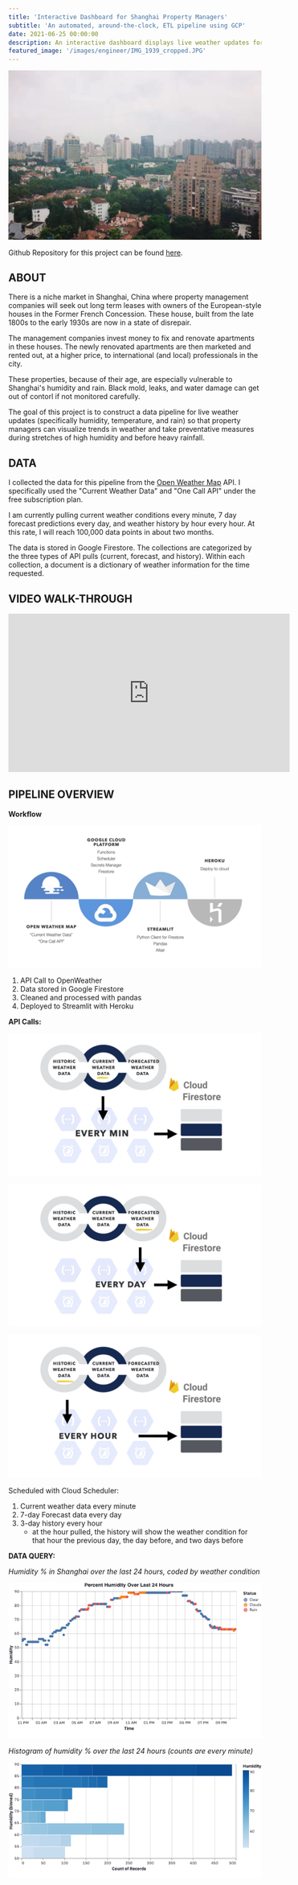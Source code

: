 ```yaml
---
title: 'Interactive Dashboard for Shanghai Property Managers'
subtitle: 'An automated, around-the-clock, ETL pipeline using GCP'
date: 2021-06-25 00:00:00
description: An interactive dashboard displays live weather updates for Shanghai Property Managers who wish to take preventative measures against mold and water damage.
featured_image: '/images/engineer/IMG_1939_cropped.JPG'
---
```


![IMAGE](/images/engineer/IMG_1939_cropped.JPG)

Github Repository for this project can be found [here](https://github.com/lescardone/data-engineering-project).

## ABOUT
There is a niche market in Shanghai, China where property management companies will seek out long term leases with owners of the European-style houses in the Former French Concession. These house, built from the late 1800s to the early 1930s are now in a state of disrepair. 

The management companies invest money to fix and renovate apartments in these houses. The newly renovated apartments are then marketed and rented out, at a higher price, to international (and local) professionals in the city. 

These properties, because of their age, are especially vulnerable to Shanghai's humidity and rain. Black mold, leaks, and water damage can get out of contorl if not monitored carefully.

The goal of this project is to construct a data pipeline for live weather updates (specifically humidity, temperature, and rain) so that property managers can visualize trends in weather and take preventative measures during stretches of high humidity and before heavy rainfall.

## DATA

I collected the data for this pipeline from the [Open Weather Map](https://openweathermap.org/api) API. I specifically used the "Current Weather Data" and "One Call API" under the free subscription plan.

I am currently pulling current weather conditions every minute, 7 day forecast predictions every day, and weather history by hour every hour. At this rate, I will reach 100,000 data points in about two months.

The data is stored in Google Firestore. The collections are categorized by the three types of API pulls (current, forecast, and history). Within each collection, a document is a dictionary of weather information for the time requested.


## VIDEO WALK-THROUGH
<iframe width="560" height="315" src="https://www.youtube-nocookie.com/embed/d_o5yMKhue0" title="YouTube video player" frameborder="0" allow="accelerometer; autoplay; clipboard-write; encrypted-media; gyroscope; picture-in-picture" allowfullscreen></iframe>



## PIPELINE OVERVIEW

**Workflow**

![image](/images/engineer/workflow_1.jpeg)
   
1. API Call to OpenWeather
2. Data stored in Google Firestore
3. Cleaned and processed with pandas
4. Deployed to Streamlit with Heroku


**API Calls:**

![image](/images/engineer/workflow_2.jpeg)

![image](/images/engineer/workflow_3.jpeg)

![image](/images/engineer/workflow_4.jpeg)

Scheduled with Cloud Scheduler:
1. Current weather data every minute
2. 7-day Forecast data every day
3. 3-day history every hour
    - at the hour pulled, the history will show the weather condition for that hour the previous day, the day before, and two days before


**DATA QUERY:**

*Humidity % in Shanghai over the last 24 hours, coded by weather condition*

![image](/images/engineer/viz_01.png)

*Histogram of humidity % over the last 24 hours (counts are every minute)*

![image](/images/engineer/viz_02.png)